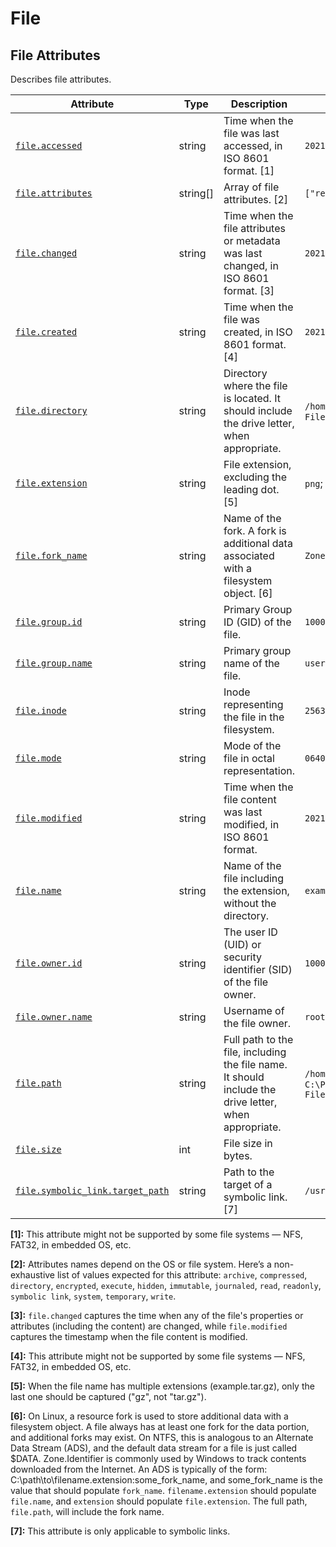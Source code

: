 <!--- Hugo front matter used to generate the website version of this page:
--->

<!-- NOTE: THIS FILE IS AUTOGENERATED. DO NOT EDIT BY HAND. -->
<!-- see templates/registry/markdown/attribute_namespace.md.j2 -->

# File

## File Attributes

Describes file attributes.

| Attribute                                              | Type     | Description                                                                                           | Examples                                                      | Stability                                                        |
| ------------------------------------------------------ | -------- | ----------------------------------------------------------------------------------------------------- | ------------------------------------------------------------- | ---------------------------------------------------------------- |
| <a id="" href="#">`file.accessed`</a>                  | string   | Time when the file was last accessed, in ISO 8601 format. [1]                                         | `2021-01-01T12:00:00Z`                                        | ![Experimental](https://img.shields.io/badge/-experimental-blue) |
| <a id="" href="#">`file.attributes`</a>                | string[] | Array of file attributes. [2]                                                                         | `["readonly", "hidden"]`                                      | ![Experimental](https://img.shields.io/badge/-experimental-blue) |
| <a id="" href="#">`file.changed`</a>                   | string   | Time when the file attributes or metadata was last changed, in ISO 8601 format. [3]                   | `2021-01-01T12:00:00Z`                                        | ![Experimental](https://img.shields.io/badge/-experimental-blue) |
| <a id="" href="#">`file.created`</a>                   | string   | Time when the file was created, in ISO 8601 format. [4]                                               | `2021-01-01T12:00:00Z`                                        | ![Experimental](https://img.shields.io/badge/-experimental-blue) |
| <a id="" href="#">`file.directory`</a>                 | string   | Directory where the file is located. It should include the drive letter, when appropriate.            | `/home/user`; `C:\Program Files\MyApp`                        | ![Experimental](https://img.shields.io/badge/-experimental-blue) |
| <a id="" href="#">`file.extension`</a>                 | string   | File extension, excluding the leading dot. [5]                                                        | `png`; `gz`                                                   | ![Experimental](https://img.shields.io/badge/-experimental-blue) |
| <a id="" href="#">`file.fork_name`</a>                 | string   | Name of the fork. A fork is additional data associated with a filesystem object. [6]                  | `Zone.Identifer`                                              | ![Experimental](https://img.shields.io/badge/-experimental-blue) |
| <a id="" href="#">`file.group.id`</a>                  | string   | Primary Group ID (GID) of the file.                                                                   | `1000`                                                        | ![Experimental](https://img.shields.io/badge/-experimental-blue) |
| <a id="" href="#">`file.group.name`</a>                | string   | Primary group name of the file.                                                                       | `users`                                                       | ![Experimental](https://img.shields.io/badge/-experimental-blue) |
| <a id="" href="#">`file.inode`</a>                     | string   | Inode representing the file in the filesystem.                                                        | `256383`                                                      | ![Experimental](https://img.shields.io/badge/-experimental-blue) |
| <a id="" href="#">`file.mode`</a>                      | string   | Mode of the file in octal representation.                                                             | `0640`                                                        | ![Experimental](https://img.shields.io/badge/-experimental-blue) |
| <a id="" href="#">`file.modified`</a>                  | string   | Time when the file content was last modified, in ISO 8601 format.                                     | `2021-01-01T12:00:00Z`                                        | ![Experimental](https://img.shields.io/badge/-experimental-blue) |
| <a id="" href="#">`file.name`</a>                      | string   | Name of the file including the extension, without the directory.                                      | `example.png`                                                 | ![Experimental](https://img.shields.io/badge/-experimental-blue) |
| <a id="" href="#">`file.owner.id`</a>                  | string   | The user ID (UID) or security identifier (SID) of the file owner.                                     | `1000`                                                        | ![Experimental](https://img.shields.io/badge/-experimental-blue) |
| <a id="" href="#">`file.owner.name`</a>                | string   | Username of the file owner.                                                                           | `root`                                                        | ![Experimental](https://img.shields.io/badge/-experimental-blue) |
| <a id="" href="#">`file.path`</a>                      | string   | Full path to the file, including the file name. It should include the drive letter, when appropriate. | `/home/alice/example.png`; `C:\Program Files\MyApp\myapp.exe` | ![Experimental](https://img.shields.io/badge/-experimental-blue) |
| <a id="" href="#">`file.size`</a>                      | int      | File size in bytes.                                                                                   |                                                               | ![Experimental](https://img.shields.io/badge/-experimental-blue) |
| <a id="" href="#">`file.symbolic_link.target_path`</a> | string   | Path to the target of a symbolic link. [7]                                                            | `/usr/bin/python3`                                            | ![Experimental](https://img.shields.io/badge/-experimental-blue) |

**[1]:** This attribute might not be supported by some file systems — NFS, FAT32, in embedded OS, etc.

**[2]:** Attributes names depend on the OS or file system. Here’s a non-exhaustive list of values expected for this attribute: `archive`, `compressed`, `directory`, `encrypted`, `execute`, `hidden`, `immutable`, `journaled`, `read`, `readonly`, `symbolic link`, `system`, `temporary`, `write`.

**[3]:** `file.changed` captures the time when any of the file's properties or attributes (including the content) are changed, while `file.modified` captures the timestamp when the file content is modified.

**[4]:** This attribute might not be supported by some file systems — NFS, FAT32, in embedded OS, etc.

**[5]:** When the file name has multiple extensions (example.tar.gz), only the last one should be captured ("gz", not "tar.gz").

**[6]:** On Linux, a resource fork is used to store additional data with a filesystem object. A file always has at least one fork for the data portion, and additional forks may exist.
On NTFS, this is analogous to an Alternate Data Stream (ADS), and the default data stream for a file is just called $DATA. Zone.Identifier is commonly used by Windows to track contents downloaded from the Internet. An ADS is typically of the form: C:\path\to\filename.extension:some_fork_name, and some_fork_name is the value that should populate `fork_name`. `filename.extension` should populate `file.name`, and `extension` should populate `file.extension`. The full path, `file.path`, will include the fork name.

**[7]:** This attribute is only applicable to symbolic links.
